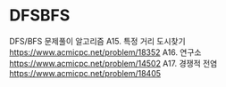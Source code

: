 # DFSBFS
DFS/BFS 문제풀이 알고리즘
A15. 특정 거리 도시찾기
  https://www.acmicpc.net/problem/18352
A16. 연구소
  https://www.acmicpc.net/problem/14502
A17. 경쟁적 전염
  https://www.acmicpc.net/problem/18405
